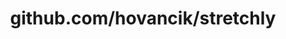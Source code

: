 ---
layout: post
title: github.com/hovancik/stretchly
categories: link
tags: [انگلیسی, برنامه‌نویسی]
---